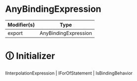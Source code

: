 # AnyBindingExpression

| Modifier(s)                            | Type                     |
|----------------------------------------|--------------------------|
| export | AnyBindingExpression |

# &#128712; Initializer

IInterpolationExpression | IForOfStatement | IsBindingBehavior